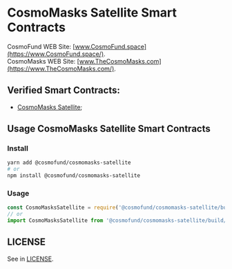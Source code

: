 # CosmoMasks Satellite Smart Contracts
CosmoFund WEB Site: [www.CosmoFund.space](https://www.CosmoFund.space/).  
CosmoMasks WEB Site: [www.TheCosmoMasks.com](https://www.TheCosmoMasks.com/).


## Verified Smart Contracts:
- [CosmoMasks Satellite](https://etherscan.io/token/);


## Usage CosmoMasks Satellite Smart Contracts
### Install
```bash
yarn add @cosmofund/cosmomasks-satellite
# or
npm install @cosmofund/cosmomasks-satellite
```

### Usage
```js
const CosmoMasksSatellite = require('@cosmofund/cosmomasks-satellite/build/CosmoMasksSatellite.json');
// or
import CosmoMasksSatellite from '@cosmofund/cosmomasks-satellite/build/CosmoMasksSatellite.json';
```


## LICENSE
See in [LICENSE](/LICENSE).
